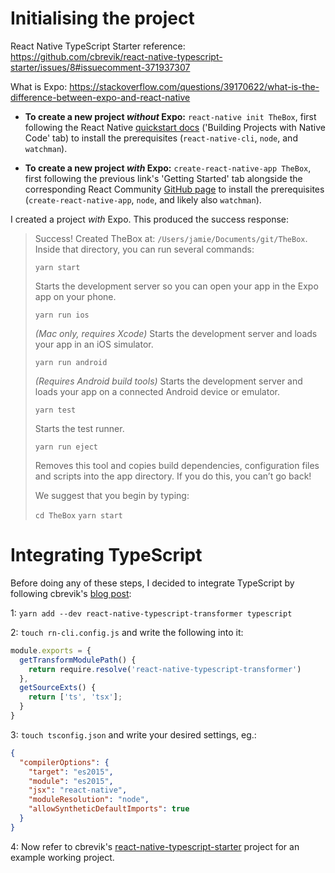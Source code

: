 # Initialising the project

React Native TypeScript Starter reference: https://github.com/cbrevik/react-native-typescript-starter/issues/8#issuecomment-371937307

What is Expo: https://stackoverflow.com/questions/39170622/what-is-the-difference-between-expo-and-react-native

* **To create a new project *without* Expo:** `react-native init TheBox`, first following the React Native [quickstart docs](http://facebook.github.io/react-native/docs/getting-started.html) ('Building Projects with Native Code' tab) to install the prerequisites (`react-native-cli`, `node`, and `watchman`).

* **To create a new project *with* Expo:** `create-react-native-app TheBox`, first following the previous link's 'Getting Started' tab alongside the corresponding React Community [GitHub page](https://github.com/react-community/create-react-native-app) to install the prerequisites (`create-react-native-app`, `node`, and likely also `watchman`).

I created a project *with* Expo. This produced the success response:

> Success! Created TheBox at: `/Users/jamie/Documents/git/TheBox`.
> Inside that directory, you can run several commands:
> 
>  `yarn start`
>
>  Starts the development server so you can open your app in the Expo app on your phone.
> 
>  `yarn run ios`
>
>  *(Mac only, requires Xcode)*
>  Starts the development server and loads your app in an iOS simulator.
> 
>  `yarn run android`
>
>  *(Requires Android build tools)*
>  Starts the development server and loads your app on a connected Android device or emulator.
> 
>   `yarn test`
>
>  Starts the test runner.
> 
>  `yarn run eject`
>
>  Removes this tool and copies build dependencies, configuration files and scripts into the app directory. If you do this, you can’t go back!
> 
> We suggest that you begin by typing:
> 
> `cd TheBox`
> `yarn start`

# Integrating TypeScript

Before doing any of these steps, I decided to integrate TypeScript by following cbrevik's [blog post](http://blog.novanet.no/easy-typescript-with-react-native/):

1: `yarn add --dev react-native-typescript-transformer typescript`

2: `touch rn-cli.config.js` and write the following into it:

```TypeScript
module.exports = {  
  getTransformModulePath() {
    return require.resolve('react-native-typescript-transformer')
  },
  getSourceExts() {
    return ['ts', 'tsx'];
  }
}
```

3: `touch tsconfig.json` and write your desired settings, eg.:

```JSON
{
  "compilerOptions": {
    "target": "es2015",
    "module": "es2015",
    "jsx": "react-native",
    "moduleResolution": "node",
    "allowSyntheticDefaultImports": true
  }
}
```

4: Now refer to cbrevik's [react-native-typescript-starter](https://github.com/cbrevik/react-native-typescript-starter) project for an example working project.